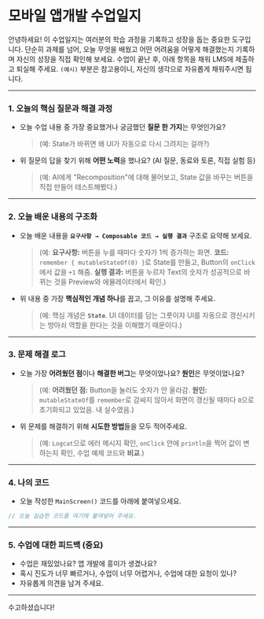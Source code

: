 # 모바일 앱개발 수업일지

안녕하세요! 이 수업일지는 여러분의 학습 과정을 기록하고 성장을 돕는 중요한 도구입니다. 단순히 과제를 넘어, 오늘 무엇을 배웠고 어떤 어려움을 어떻게 해결했는지 기록하며 자신의 성장을 직접 확인해 보세요.
수업이 끝난 후, 아래 항목을 채워 LMS에 제출하고 퇴실해 주세요. `(예시)` 부분은 참고용이니, 자신의 생각으로 자유롭게 채워주시면 됩니다.

---

### 1. 오늘의 핵심 질문과 해결 과정

* 오늘 수업 내용 중 가장 중요했거나 궁금했던 **질문 한 가지**는 무엇인가요?
    > (예: State가 바뀌면 왜 UI가 자동으로 다시 그려지는 걸까?)
* 위 질문의 답을 찾기 위해 **어떤 노력**을 했나요? (AI 질문, 동료와 토론, 직접 실험 등)
    > (예: AI에게 "Recomposition"에 대해 물어보고, State 값을 바꾸는 버튼을 직접 만들어 테스트해봤다.)

---

### 2. 오늘 배운 내용의 구조화

* 오늘 배운 내용을 **`요구사항 → Composable 코드 → 실행 결과`** 구조로 요약해 보세요.
    > (예: **요구사항:** 버튼을 누를 때마다 숫자가 1씩 증가하는 화면. **코드:** `remember { mutableStateOf(0) }`로 State를 만들고, Button의 `onClick`에서 값을 `+1` 해줌. **실행 결과:** 버튼을 누르자 Text의 숫자가 성공적으로 바뀌는 것을 Preview와 에뮬레이터에서 확인.)
* 위 내용 중 가장 **핵심적인 개념 하나**를 꼽고, 그 이유를 설명해 주세요.
    > (예: 핵심 개념은 **`State`**. UI 데이터를 담는 그릇이자 UI를 자동으로 갱신시키는 방아쇠 역할을 한다는 것을 이해했기 때문이다.)

---

### 3. 문제 해결 로그

* 오늘 가장 **어려웠던 점**이나 **해결한 버그**는 무엇이었나요? **원인**은 무엇이었나요?
    > (예: **어려웠던 점:** Button을 눌러도 숫자가 안 올라감. **원인:** `mutableStateOf`를 `remember`로 감싸지 않아서 화면이 갱신될 때마다 `0`으로 초기화되고 있었음. 내 실수였음.)
* 위 문제를 해결하기 위해 **시도한 방법**들을 모두 적어주세요.
    > (예: `Logcat`으로 에러 메시지 확인, `onClick` 안에 `println`을 찍어 값이 변하는지 확인, 수업 예제 코드와 **비교**.)

---

### 4. 나의 코드

* 오늘 작성한 `MainScreen()` 코드를 아래에 붙여넣으세요.
```kotlin
// 오늘 실습한 코드를 여기에 붙여넣어 주세요.

```

---

### 5. 수업에 대한 피드백 (중요)

* 수업은 재밌었나요? 앱 개발에 흥미가 생겼나요?
* 혹시 진도가 너무 빠르거나, 수업이 너무 어렵거나, 수업에 대한 요청이 있나?
* 자유롭게 의견을 남겨 주세요.

---

수고하셨습니다!